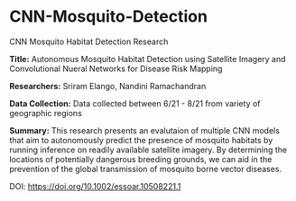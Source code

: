 # CNN-Mosquito-Detection
CNN Mosquito Habitat Detection Research

**Title:** Autonomous Mosquito Habitat Detection using Satellite Imagery and Convolutional Nueral Networks for Disease Risk Mapping

**Researchers:** Sriram Elango, Nandini Ramachandran

**Data Collection:** Data collected between 6/21 - 8/21 from variety of geographic regions

**Summary:** This research presents an evalutaion of multiple CNN models that aim to autonomously predict the presence of mosquito habitats by running inference on readily available satellite imagery. By determining the locations of potentially dangerous breeding grounds, we can aid in the prevention of the global transmission of mosquito borne vector diseases. 

DOI: https://doi.org/10.1002/essoar.10508221.1
